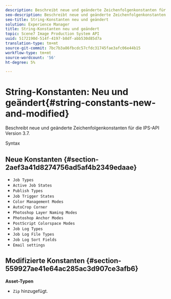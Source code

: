 ```yaml
---
description: Beschreibt neue und geänderte Zeichenfolgenkonstanten für die IPS-API Version 3.7.
seo-description: Beschreibt neue und geänderte Zeichenfolgenkonstanten für die IPS-API Version 3.7.
seo-title: String-Konstanten neu und geändert
solution: Experience Manager
title: String-Konstanten neu und geändert
topic: Scene7 Image Production System API
uuid: 5172190d-514f-4197-b8df-abb530d85d7a
translation-type: tm+mt
source-git-commit: 7bc7b3a86fbcdc57cfdc31745fae3afc06e44b15
workflow-type: tm+mt
source-wordcount: '56'
ht-degree: 5%

---
```



# String-Konstanten: Neu und geändert{#string-constants-new-and-modified}

Beschreibt neue und geänderte Zeichenfolgenkonstanten für die IPS-API Version 3.7.

Syntax

## Neue Konstanten {#section-2aef3a41d8274756ad5af4b2349edaae}

* `Job Types`
* `Active Job States`
* `Publish Types`
* `Job Trigger States`
* `Color Management Modes`
* `AutoCrop Corner`
* `Photoshop Layer Naming Modes`
* `Photoshop Anchor Modes`
* `PostScript Colorspace Modes`
* `Job Log Types`
* `Job Log File Types`
* `Job Log Sort Fields`
* `Email settings`

## Modifizierte Konstanten {#section-559927ae41e64ac285ac3d907ce3afb6}

**Asset-Typen**

* `Zip` hinzugefügt.

